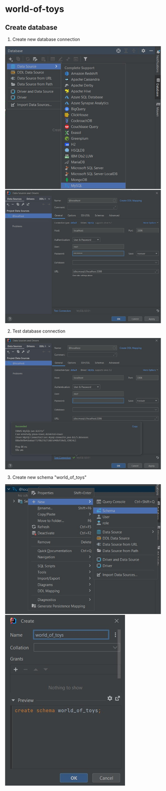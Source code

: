 # world-of-toys

## Create database

1. Create new database connection

![Create new database connection img1](/readme_images/create_new_db_connection1.jpg)
![Create new database connection img2](/readme_images/create_new_db_connection2.jpg)

2. Test database connection

![Test database connection img2](/readme_images/test_db_connection.jpg)

3. Create new schema "world_of_toys"

![Create new schema img1](/readme_images/create_new_schema1.jpg)
![Create new schema img2](/readme_images/create_new_schema2.jpg)